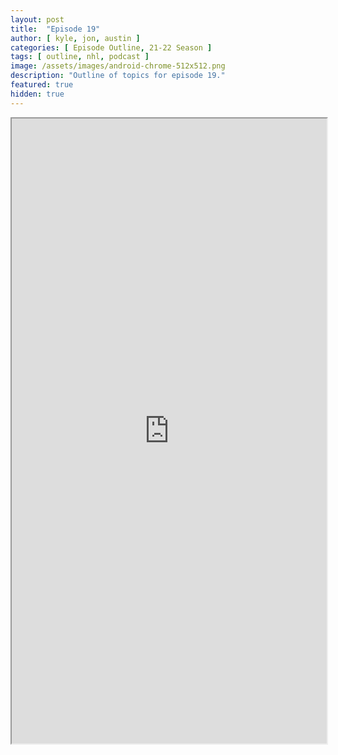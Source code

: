 ```yaml
---
layout: post
title:  "Episode 19"
author: [ kyle, jon, austin ]
categories: [ Episode Outline, 21-22 Season ]
tags: [ outline, nhl, podcast ]
image: /assets/images/android-chrome-512x512.png
description: "Outline of topics for episode 19."
featured: true
hidden: true
---
```


<iframe src="https://docs.google.com/document/d/e/2PACX-1vT275yoCjMO4odVT8bacLPDsOQITArqHGI0ICZwrh7tXIZCmKHf_N5KRdS3VrI2-M-kc6k1H9w_nLc5/pub?embedded=true" width="100%" height="1000"></iframe>
